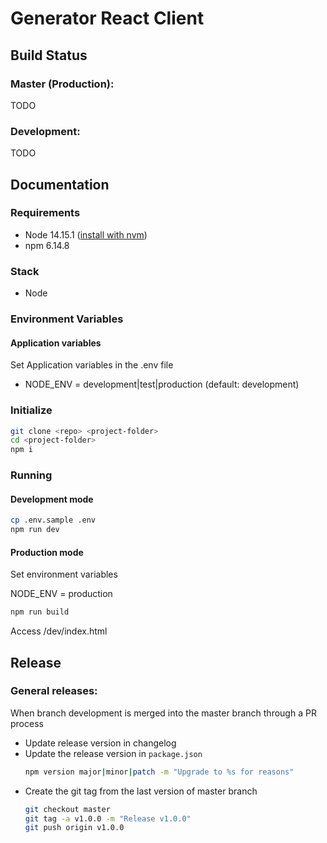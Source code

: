 # Generator React Client

## Build Status

### Master (Production):

TODO

### Development:

TODO

## Documentation

### Requirements
- Node 14.15.1 ([install with nvm](https://github.com/nvm-sh/nvm#nvmrc))
- npm 6.14.8

### Stack
- Node

### Environment Variables

#### Application variables
Set Application variables in the .env file
- NODE_ENV = development|test|production (default: development)

### Initialize

```bash
git clone <repo> <project-folder>
cd <project-folder>
npm i
```

### Running

#### Development mode

```bash
cp .env.sample .env
npm run dev
```

#### Production mode

Set environment variables

NODE_ENV = production

```bash
npm run build
```

Access /dev/index.html

## Release

### General releases:

When branch development is merged into the master branch through a PR process

- Update release version in changelog
- Update the release version in `package.json`
  ```bash
  npm version major|minor|patch -m "Upgrade to %s for reasons"
  ```
- Create the git tag from the last version of master branch
  ```bash
  git checkout master
  git tag -a v1.0.0 -m "Release v1.0.0"
  git push origin v1.0.0
